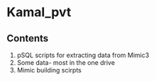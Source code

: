 # Kamal_pvt
## Contents 
1) pSQL scripts for extracting data from Mimic3 
2) Some data- most in the one drive 
3) Mimic building scirpts 

